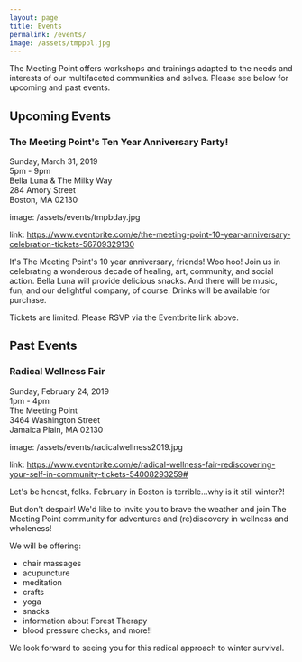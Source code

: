 ```yaml
---
layout: page
title: Events
permalink: /events/
image: /assets/tmpppl.jpg
---
```


The Meeting Point offers workshops and trainings adapted to the needs and interests of our multifaceted communities and selves. Please see below for upcoming and past events.

## Upcoming Events


### The Meeting Point's Ten Year Anniversary Party!

Sunday, March 31, 2019<br>
5pm - 9pm<br>
Bella Luna & The Milky Way<br>
284 Amory Street<br> 
Boston, MA 02130

image: /assets/events/tmpbday.jpg

link: https://www.eventbrite.com/e/the-meeting-point-10-year-anniversary-celebration-tickets-56709329130

It's The Meeting Point's 10 year anniversary, friends! Woo hoo! Join us in celebrating a wonderous decade of healing, art, community, and social action. Bella Luna will provide delicious snacks. And there will be music, fun, and our delightful company, of course. Drinks will be available for purchase.

Tickets are limited. Please RSVP via the Eventbrite link above.

## Past Events


### Radical Wellness Fair

Sunday, February 24, 2019<br>
1pm - 4pm<br>
The Meeting Point<br>
3464 Washington Street<br>
Jamaica Plain, MA 02130

image: /assets/events/radicalwellness2019.jpg

link: https://www.eventbrite.com/e/radical-wellness-fair-rediscovering-your-self-in-community-tickets-54008293259#

Let's be honest, folks. February in Boston is terrible...why is it still winter?!

But don't despair! We'd like to invite you to brave the weather and join The Meeting Point community for adventures and (re)discovery in wellness and wholeness!

We will be offering:
* chair massages
* acupuncture
* meditation
* crafts
* yoga
* snacks
* information about Forest Therapy
* blood pressure checks, and more!!

We look forward to seeing you for this radical approach to winter survival.
